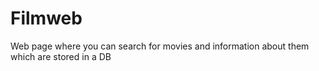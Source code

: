 # Filmweb
Web page where you can search for movies and information about them which are stored in a DB
